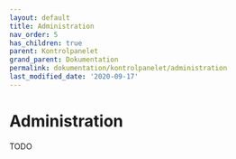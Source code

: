 ```yaml
---
layout: default
title: Administration
nav_order: 5
has_children: true
parent: Kontrolpanelet
grand_parent: Dokumentation
permalink: dokumentation/kontrolpanelet/administration
last_modified_date: '2020-09-17'
---
```


# Administration

TODO
